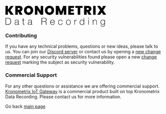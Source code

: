 <img src="/docs/img/KDR-Text.png" align="left" height="74" width="325" />
<br/><br/>
<br/><br/>

### Contributing

If you have any technical problems, questions or new ideas, please talk to us. You can join our [Discord server](https://discord.gg/PF7wqeuCFV) or contact us by opening a [new change request](https://gitlab.com/kronometrix/recording/issues). For any security vulnerabilities found please open a new [change request](https://gitlab.com/kronometrix/recording/issues) marking the subject as security vulnerability.


### Commercial Support
For any other questions or assistance we are offering commercial support. [Kronometrix IoT Gateway](https://www.kronometrix.com/iotgateway) is a commercial product built on top Kronometrix Data Recording. Please contact us for more information.

Go back [main page](https://gitlab.com/kronometrix/recording/)
